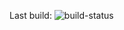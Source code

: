 Last build: ![build-status](https://travis-ci.com/Lndngr33/passwort_gen.svg?token=LYtGqW2y6y2fjBx67TBV&branch=master)
